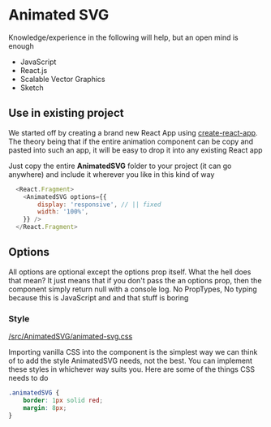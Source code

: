 
# Animated SVG

Knowledge/experience in the following will help, but an open mind is enough

- JavaScript
- React.js
- Scalable Vector Graphics
- Sketch

## Use in existing project

We started off by creating a brand new React App using [create-react-app](https://reactjs.org/docs/create-a-new-react-app.html). The theory being that if the entire animation component can be copy and pasted into such an app, it will be easy to drop it into any existing React app

Just copy the entire **AnimatedSVG** folder to your project (it can go anywhere) and include it wherever you like in this kind of way

```javascript
  <React.Fragment>
    <AnimatedSVG options={{
    	display: 'responsive', // || fixed
    	width: '100%',
    }} />
  </React.Fragment>
```

## Options

All options are optional except the options prop itself. What the hell does 
that mean? It just means that if you don't pass the **<AnimatedSVG />** an 
options prop, then the component simply return null with a console log. No 
PropTypes, No typing because this is JavaScript and and that stuff is boring

### Style

[/src/AnimatedSVG/animated-svg.css](./src/AnimatedSVG/animated-svg.css)

Importing vanilla CSS into the component is the simplest way we can think of to 
add the style AnimatedSVG needs, not the best. 
You can implement these styles in whichever way suits you. 
Here are some of the things CSS needs to do

```css
.animatedSVG {
	border: 1px solid red;
	margin: 8px;
}
```

